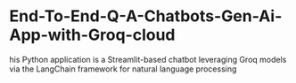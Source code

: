 # End-To-End-Q-A-Chatbots-Gen-Ai-App-with-Groq-cloud
his Python application is a Streamlit-based chatbot leveraging Groq models via the LangChain framework for natural language processing
